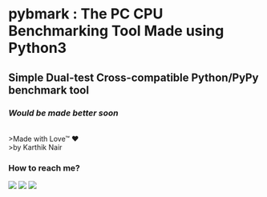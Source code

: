 # pybmark : The PC CPU Benchmarking Tool Made using Python3

## Simple Dual-test Cross-compatible Python/PyPy benchmark tool 

### *Would be made better soon*

<br>
>Made with Love™ ❤️ <br>
>by Karthik Nair 

### How to reach me? 

<p align="left">
    <a href="https://www.instagram.com/harry_kris_" alt="instagram">
        <img src="https://img.shields.io/badge/Instagram-%F0%9F%91%A8%E2%80%8D%F0%9F%92%BB-yellowgreen" /></a>
    <a href="https://www.telegram.me/realkarthiknair" alt="Telegram">
        <img src="https://img.shields.io/badge/Telegram-%F0%9F%91%A8%E2%80%8D%F0%9F%92%BB-orange" /></a>
    <a href="https://www.twitter.com/realkarthiknair" alt="twitter">
        <img src="https://img.shields.io/badge/Twitter-%F0%9F%91%A8%E2%80%8D%F0%9F%92%BB-orange" /></a>
</p>



